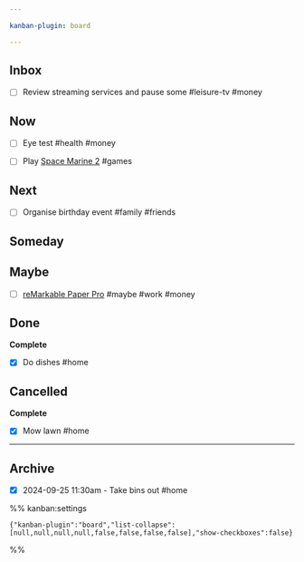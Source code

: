 ```yaml
---

kanban-plugin: board

---
```


## Inbox

- [ ] Review streaming services and pause some #leisure-tv #money


## Now

- [ ] Eye test #health #money
- [ ] Play [Space Marine 2](https://store.steampowered.com/app/2183900/Warhammer_40000_Space_Marine_2/) #games


## Next

- [ ] Organise birthday event #family #friends


## Someday



## Maybe

- [ ] [reMarkable Paper Pro](https://remarkable.com/store/remarkable-paper/pro) #maybe #work #money


## Done

**Complete**
- [x] Do dishes #home


## Cancelled

**Complete**
- [x] Mow lawn #home


***

## Archive

- [x] 2024-09-25 11:30am  -  Take bins out #home

%% kanban:settings
```
{"kanban-plugin":"board","list-collapse":[null,null,null,null,false,false,false,false],"show-checkboxes":false}
```
%%